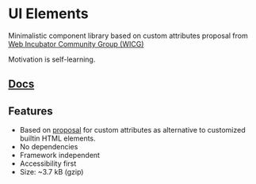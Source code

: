# UI Elements

Minimalistic component library based on custom attributes proposal from [Web Incubator Community Group (WICG)](https://wicg.io)

Motivation is self-learning.

## [Docs](https://mucsi96.github.io/ui-elements/iframe.html?viewMode=docs&id=docs--docs)

## Features

- Based on [proposal](https://github.com/WICG/webcomponents/issues/1029) for custom attributes as alternative to customized builtin HTML elements.
- No dependencies
- Framework independent
- Accessibility first
- Size: ~3.7 kB (gzip)
